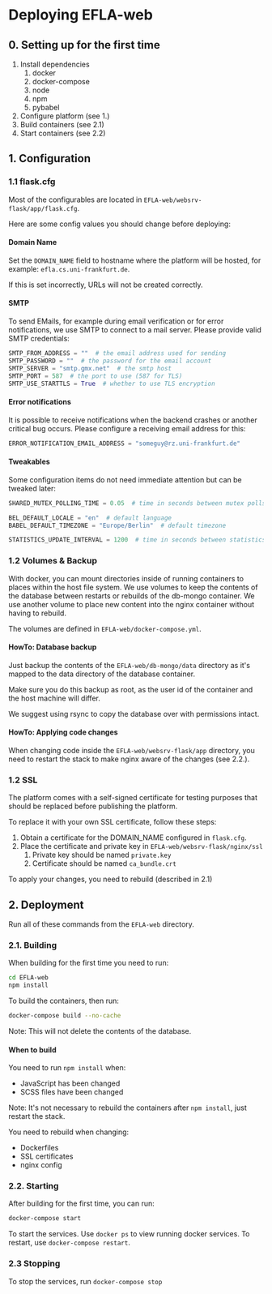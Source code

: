 # Deploying EFLA-web

## 0. Setting up for the first time

1. Install dependencies
    1. docker
    2. docker-compose
    4. node
    5. npm
    6. pybabel
2. Configure platform (see 1.)
3. Build containers (see 2.1)
4. Start containers (see 2.2)

## 1. Configuration

### 1.1 flask.cfg

Most of the configurables are located in `EFLA-web/websrv-flask/app/flask.cfg`.

Here are some config values you should change before deploying:

#### Domain Name

Set the `DOMAIN_NAME` field to hostname where the platform will be hosted, for
example: `efla.cs.uni-frankfurt.de`.

If this is set incorrectly, URLs will not be created correctly.

#### SMTP

To send EMails, for example during email verification or for error notifications,
we use SMTP to connect to a mail server. Please provide valid SMTP credentials:

```python
SMTP_FROM_ADDRESS = ""  # the email address used for sending
SMTP_PASSWORD = ""  # the password for the email account
SMTP_SERVER = "smtp.gmx.net"  # the smtp host
SMTP_PORT = 587  # the port to use (587 for TLS)
SMTP_USE_STARTTLS = True  # whether to use TLS encryption
```

#### Error notifications

It is possible to receive notifications when the backend crashes or another
critical bug occurs. Please configure a receiving email address for this:

```python
ERROR_NOTIFICATION_EMAIL_ADDRESS = "someguy@rz.uni-frankfurt.de"
```

#### Tweakables

Some configuration items do not need immediate attention but can be tweaked later:

```python
SHARED_MUTEX_POLLING_TIME = 0.05  # time in seconds between mutex polls

BEL_DEFAULT_LOCALE = "en"  # default language
BABEL_DEFAULT_TIMEZONE = "Europe/Berlin"  # default timezone

STATISTICS_UPDATE_INTERVAL = 1200  # time in seconds between statistics updates
```

### 1.2 Volumes & Backup

With docker, you can mount directories inside of running containers to places
within the host file system. We use volumes to keep the contents of the database
between restarts or rebuilds of the db-mongo container. We use another
volume to place new content into the nginx container without having to rebuild.

The volumes are defined in `EFLA-web/docker-compose.yml`.

#### HowTo: Database backup

Just backup the contents of the `EFLA-web/db-mongo/data` directory as it's mapped
to the data directory of the database container.

Make sure you do this backup as root, as the user id of the container and
the host machine will differ.

We suggest using rsync to copy the database over with permissions intact.

#### HowTo: Applying code changes

When changing code inside the `EFLA-web/websrv-flask/app` directory, you need
to restart the stack to make nginx aware of the changes (see 2.2.).

### 1.2 SSL

The platform comes with a self-signed certificate for testing
purposes that should be replaced before publishing the platform.

To replace it with your own SSL certificate, follow these steps:

1. Obtain a certificate for the DOMAIN_NAME configured in `flask.cfg`.
2. Place the certificate and private key in `EFLA-web/websrv-flask/nginx/ssl`
    1. Private key should be named `private.key`
    2. Certificate should be named `ca_bundle.crt`

To apply your changes, you need to rebuild (described in 2.1)

## 2. Deployment

Run all of these commands from the `EFLA-web` directory.

### 2.1. Building

When building for the first time you need to run:

```bash
cd EFLA-web
npm install
```

To build the containers, then run:

```bash
docker-compose build --no-cache
```
Note: This will not delete the contents of the database.

#### When to build

You need to run `npm install` when:

- JavaScript has been changed
- SCSS files have been changed

Note: It's not necessary to rebuild the containers after `npm install`, just restart the stack.

You need to rebuild when changing:

- Dockerfiles
- SSL certificates
- nginx config

### 2.2. Starting

After building for the first time, you can run:

```bash
docker-compose start
```

To start the services. Use `docker ps` to view running docker services.
To restart, use `docker-compose restart`.

### 2.3 Stopping

To stop the services, run `docker-compose stop`
